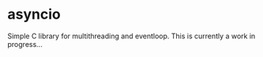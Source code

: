 # asyncio
Simple C library for multithreading and eventloop.
This is currently a work in progress...
